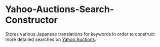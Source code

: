 # Yahoo-Auctions-Search-Constructor
Stores various Japanese translations for keywords in order to construct more detailed searches on [Yahoo Auctions](http://auctions.yahoo.co.jp/). 
